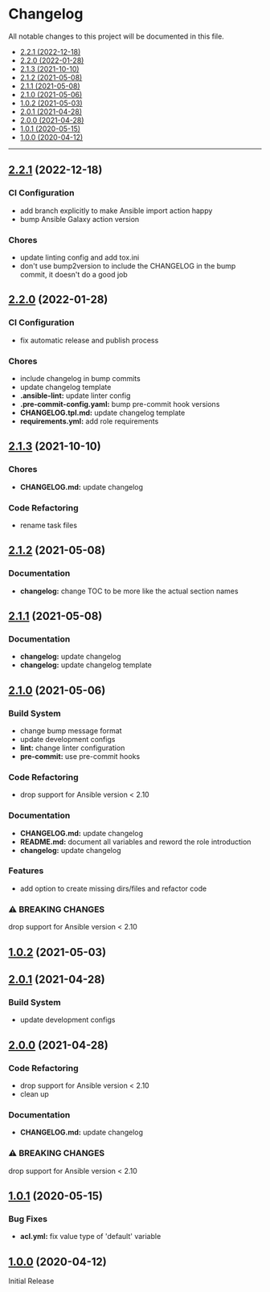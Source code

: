 # Changelog

All notable changes to this project will be documented in this file.

- [2.2.1 (2022-12-18)](#221-2022-12-18)
- [2.2.0 (2022-01-28)](#220-2022-01-28)
- [2.1.3 (2021-10-10)](#213-2021-10-10)
- [2.1.2 (2021-05-08)](#212-2021-05-08)
- [2.1.1 (2021-05-08)](#211-2021-05-08)
- [2.1.0 (2021-05-06)](#210-2021-05-06)
- [1.0.2 (2021-05-03)](#102-2021-05-03)
- [2.0.1 (2021-04-28)](#201-2021-04-28)
- [2.0.0 (2021-04-28)](#200-2021-04-28)
- [1.0.1 (2020-05-15)](#101-2020-05-15)
- [1.0.0 (2020-04-12)](#100-2020-04-12)

---

<a name="2.2.1"></a>
## [2.2.1](https://github.com/aisbergg/ansible-role-acl/compare/v2.2.0...v2.2.1) (2022-12-18)

### CI Configuration

- add branch explicitly to make Ansible import action happy
- bump Ansible Galaxy action version

### Chores

- update linting config and add tox.ini
- don't use bump2version to include the CHANGELOG in the bump commit, it doesn't do a good job


<a name="2.2.0"></a>
## [2.2.0](https://github.com/aisbergg/ansible-role-acl/compare/v2.1.3...v2.2.0) (2022-01-28)

### CI Configuration

- fix automatic release and publish process

### Chores

- include changelog in bump commits
- update changelog template
- **.ansible-lint:** update linter config
- **.pre-commit-config.yaml:** bump pre-commit hook versions
- **CHANGELOG.tpl.md:** update changelog template
- **requirements.yml:** add role requirements


<a name="2.1.3"></a>
## [2.1.3](https://github.com/aisbergg/ansible-role-acl/compare/v2.1.2...v2.1.3) (2021-10-10)

### Chores

- **CHANGELOG.md:** update changelog

### Code Refactoring

- rename task files


<a name="2.1.2"></a>
## [2.1.2](https://github.com/aisbergg/ansible-role-acl/compare/v2.1.1...v2.1.2) (2021-05-08)

### Documentation

- **changelog:** change TOC to be more like the actual section names


<a name="2.1.1"></a>
## [2.1.1](https://github.com/aisbergg/ansible-role-acl/compare/v2.1.0...v2.1.1) (2021-05-08)

### Documentation

- **changelog:** update changelog
- **changelog:** update changelog template


<a name="2.1.0"></a>
## [2.1.0](https://github.com/aisbergg/ansible-role-acl/compare/v1.0.2...v2.1.0) (2021-05-06)

### Build System

- change bump message format
- update development configs
- **lint:** change linter configuration
- **pre-commit:** use pre-commit hooks

### Code Refactoring

- drop support for Ansible version < 2.10

### Documentation

- **CHANGELOG.md:** update changelog
- **README.md:** document all variables and reword the role introduction
- **changelog:** update changelog

### Features

- add option to create missing dirs/files and refactor code

### ⚠ BREAKING CHANGES


drop support for Ansible version < 2.10


<a name="1.0.2"></a>
## [1.0.2](https://github.com/aisbergg/ansible-role-acl/compare/v2.0.1...v1.0.2) (2021-05-03)


<a name="2.0.1"></a>
## [2.0.1](https://github.com/aisbergg/ansible-role-acl/compare/v2.0.0...v2.0.1) (2021-04-28)

### Build System

- update development configs


<a name="2.0.0"></a>
## [2.0.0](https://github.com/aisbergg/ansible-role-acl/compare/v1.0.1...v2.0.0) (2021-04-28)

### Code Refactoring

- drop support for Ansible version < 2.10
- clean up

### Documentation

- **CHANGELOG.md:** update changelog

### ⚠ BREAKING CHANGES


drop support for Ansible version < 2.10


<a name="1.0.1"></a>
## [1.0.1](https://github.com/aisbergg/ansible-role-acl/compare/v1.0.0...v1.0.1) (2020-05-15)

### Bug Fixes

- **acl.yml:** fix value type of 'default' variable


<a name="1.0.0"></a>
## [1.0.0]() (2020-04-12)

Initial Release
